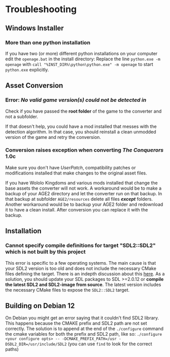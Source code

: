 # Troubleshooting

## Windows Installer

### More than one python installation

If you have two (or more) different python installations on your computer edit the `openage.bat` in the install directory:
Replace the line `python.exe -m openage` with `call "%INST_DIR%\python\python.exe" -m openage` to start `python.exe` explicitly.

## Asset Conversion

### Error: *No valid game version(s) could not be detected in <folder>*

Check if you have passed the **root folder** of the game to the converter and not a subfolder.

If that doesn't help, you could have a mod installed that messes with the detection algorithm.
In that case, you should reinstall a clean unmodded version of the game and retry the conversion.

### Conversion raises exception when converting *The Conquerors* 1.0c

Make sure you don't have *UserPatch*, compatibility patches or modifications installed that make
changes to the original asset files.

If you have Wololo Kingdoms and various mods installed that change the base assets the converter will not work.
A workaround would be to make a backup of your AGE2 directory and let the converter run on that backup. In that
backup at subfolder `AGE2/resources` delete all files ***except*** folders. Another workaround would be to
backup your AGE2 folder and redownload it to have a clean install. After conversion you can replace
it with the backup.

## Installation

### Cannot specify compile definitions for target "SDL2::SDL2" which is not built by this project

This error is specific to a few operating systems. The main cause is that your SDL2 version is too old and does not
include the necessary CMake files defining the target. There is an indepth discussion about this
[here](https://discourse.libsdl.org/t/how-is-sdl2-supposed-to-be-used-with-cmake/31275/16).
As a solution, you should update your SDL packages to SDL >=2.0.12 or **compile the latest SDL2 and SDL2-image from
source**. The latest version includes the necessary CMake files to expose the `SDL2::SDL2` target.

## Building on Debian 12
On Debian you might get an error saying that it couldn't find SDL2 library. This happens because the CMAKE prefix and SDL2 path are not set correctly.
The solution is to append at the end of the `./configure` command the cmake variables for both the prefix and SDL2 path, like so:
`./configure <your configure opts> -- -DCMAKE_PREFIX_PATH=/usr -DSDL2_DIR=/usr/include/SDL2` (you can use `find` to look for the correct paths)
